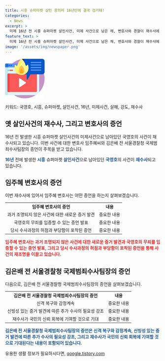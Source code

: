 ```yaml
---
title: 시흥 슈퍼마켓 살인 용의자 16년만에 결국 검거돼!
categories:
  - News
excerpt: >
  미제 16년 전 시흥 슈퍼마켓 살인사건, 미제 사건으로 남은 채, 변호사와 경찰이 재수사에 돌입하다
feature_text: >
  미제 16년 전 시흥 슈퍼마켓 살인사건, 미제 사건으로 남은 채, 변호사와 경찰이 재수사에 돌입하다
image: '/assets/img/newspaper.png'
---
```


<p><img src="/assets/img/news.png" alt="rentncar 속보" /></p>

<p>키워드: 국영호, 시흥, 슈퍼마켓, 살인사건, 16년, 미제사건, 살해, 강도, 재수사</p>

<h2 data-ke-size="size26">옛 살인사건의 재수사, 그리고 변호사의 증언</h2>

<p>16년 전 발생한 시흥 슈퍼마켓 살인사건의 미제사건으로 남아있던 국영호의 사건이 재수사되고 있습니다. 이번 사건에 대한 변호사 임주혜씨와 김은배 전 서울경찰청 국제범죄수사팀장의 증언이 주목을 받고 있습니다.</p>

<p data-ke-size="size16"><b><span style="color: #1a5490;">16년</span></b> 전에 발생한 <b><span style="color: #1a5490;">시흥</span></b> 슈퍼마켓 <b><span style="color: #1a5490;">살인사건</span></b>으로 남아있던 <b><span style="color: #1a5490;">국영호</span></b>의 사건이 <b><span style="color: #1a5490;">재수사</span></b>되고 있습니다.</p>

<h2 data-ke-size="size26">임주혜 변호사의 증언</h2>

<p>이번 재수사에 있어서 임주혜 변호사는 어떤 증언을 하는지 살펴보겠습니다.</p>

<table>
<tbody>
<tr>
<td style="text-align: center; height: 17px;"><b>임주혜 변호사의 증언</td>
<td style="text-align: center; height: 17px;"><b>내용</b></td>
</tr>
<tr>
<td style="text-align: center; height: 17px;">과거 조명되지 않은 사건에 대한 새로운 증거 발견</td>
<td style="text-align: center; height: 17px;">중요한 내용</td>
</tr>
<tr>
<td style="text-align: center; height: 17px;">국영호의 무죄를 입증할 수 있는 증언 발표</td>
<td style="text-align: center; height: 17px;">중요한 내용</td>
</tr>
<tr>
<td style="text-align: center; height: 17px;">당시 수사과정의 허점과 부당함이 포착된 증언</td>
<td style="text-align: center; height: 17px;">중요한 내용</td>
</tr>
</tbody>
</table>

<p><b><span style="color: #ee2323;">임주혜 변호사는 과거 조명되지 않은 사건에 대한 새로운 증거 발견과 국영호의 무죄를 입증할 수 있는 증언 발표, 그리고 당시 수사과정의 허점과 부당함이 포착된 증언을 통해 사건의 재조명을 이끌고 있습니다.</span></b></p>

<h2 data-ke-size="size26">김은배 전 서울경찰청 국제범죄수사팀장의 증언</h2>

<p>다음으로, 김은배 전 서울경찰청 국제범죄수사팀장의 증언을 살펴보겠습니다.</p>

<table>
<tbody>
<tr>
<td style="text-align: center; height: 17px;"><b>김은배 전 서울경찰청 국제범죄수사팀장의 증언</b></td>
<td style="text-align: center; height: 17px;"><b>내용</b></td>
</tr>
<tr>
<td style="text-align: center; height: 17px;">신격 복구와 감정계속</td>
<td style="text-align: center; height: 17px;">중요한 내용</td>
</tr>
<tr>
<td style="text-align: center; height: 17px;">신빙성 있는 증거 발견에 따른 추가 수사의 필요성 강조</td>
<td style="text-align: center; height: 17px;">중요한 내용</td>
</tr>
<tr>
<td style="text-align: center; height: 17px;">재수사가 국민의 신뢰 회복에 기여할 것으로 기대</td>
<td style="text-align: center; height: 17px;">중요한 내용</td>
</tr>
</tbody>
</table>

<p><b><span style="color: #1a5490;">김은배 전 서울경찰청 국제범죄수사팀장의 증언은 신격 복구와 감정계속, 신빙성 있는 증거 발견에 따른 추가 수사의 필요성 강조, 그리고 재수사가 국민의 신뢰 회복에 기여할 것으로 기대된다는 내용이 포함되어 있습니다.</span></b></p>
유용한 생활 정보가 필요하시다면, <a href="https://qoogle.tistory.com" rel="dofollow">qoogle.tistory.com</a>


